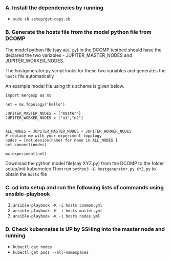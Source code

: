 ### A. Install the dependencies by running 
- `sudo sh setup/get-deps.sh`

### B. Generate the hosts file from the model python file from DCOMP

The model python file (say `ABC.py`) in the DCOMP testbed should have the declared the two variables -
JUPITER_MASTER_NODES and JUPITER_WORKER_NODES.

The hostgenerator.py script looks for these two variables and generates the `hosts` file automatically 


An example model file using this scheme is given below.


```
import mergexp as mx

net = mx.Topology('hello')

JUPITER_MASTER_NODES = ["master"]
JUPITER_WORKER_NODES = ["n1","n2"]


ALL_NODES = JUPITER_MASTER_NODES + JUPITER_WORKER_NODES
# replace me with your experiment topology
nodes = [net.device(name) for name in ALL_NODES ]
net.connect(nodes)

mx.experiment(net)
```

Download the python model file(say XYZ.py) from the DCOMP to the folder setup/init-kubernetes
Then run `python3 -B hostgenerator.py XYZ.py` to obtain the `hosts` file


### C. cd into setup and run the following lists of commands using ansible-playbook

1. `ansible-playbook -K -i hosts common.yml`
2. `ansible-playbook -K -i hosts master.yml`
3. `ansible-playbook -K -i hosts nodes.yml`


### D. Check kubernetes is UP by SSHing into the master node and running
 - `kubectl get nodes`
 - `kubectl get pods --all-namespaces`  
